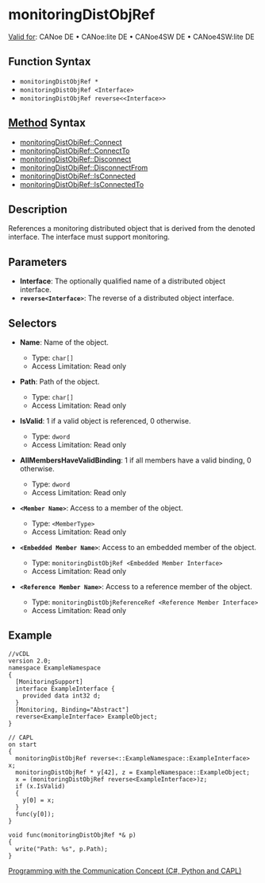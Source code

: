 # monitoringDistObjRef

[Valid for](../../../Shared/FeatureAvailability.md): CANoe DE • CANoe:lite DE • CANoe4SW DE • CANoe4SW:lite DE

## Function Syntax

- `monitoringDistObjRef *`
- `monitoringDistObjRef <Interface>`
- `monitoringDistObjRef reverse<<Interface>>`

## [Method](../../../Shared/CAPL/General/ClassesAndObjects.md) Syntax

- [monitoringDistObjRef::Connect](../Methods/CAPLfunctiondistObjRefConnect.md)
- [monitoringDistObjRef::ConnectTo](../Methods/CAPLfunctiondistObjRefConnectTo.md)
- [monitoringDistObjRef::Disconnect](../Methods/CAPLfunctiondistObjRefDisconnect.md)
- [monitoringDistObjRef::DisconnectFrom](../Methods/CAPLfunctiondistObjRefDisconnectFrom.md)
- [monitoringDistObjRef::IsConnected](../Methods/CAPLfunctiondistObjRefIsConnected.md)
- [monitoringDistObjRef::IsConnectedTo](../Methods/CAPLfunctiondistObjRefIsConnectedTo.md)

## Description

References a monitoring distributed object that is derived from the denoted interface. The interface must support monitoring.

## Parameters

- **Interface**: The optionally qualified name of a distributed object interface.
- **`reverse<Interface>`**: The reverse of a distributed object interface.

## Selectors

- **Name**: Name of the object.
  - Type: `char[]`
  - Access Limitation: Read only

- **Path**: Path of the object.
  - Type: `char[]`
  - Access Limitation: Read only

- **IsValid**: 1 if a valid object is referenced, 0 otherwise.
  - Type: `dword`
  - Access Limitation: Read only

- **AllMembersHaveValidBinding**: 1 if all members have a valid binding, 0 otherwise.
  - Type: `dword`
  - Access Limitation: Read only

- **`<Member Name>`**: Access to a member of the object.
  - Type: `<MemberType>`
  - Access Limitation: Read only

- **`<Embedded Member Name>`**: Access to an embedded member of the object.
  - Type: `monitoringDistObjRef <Embedded Member Interface>`
  - Access Limitation: Read only

- **`<Reference Member Name>`**: Access to a reference member of the object.
  - Type: `monitoringDistObjReferenceRef <Reference Member Interface>`
  - Access Limitation: Read only

## Example

```plaintext
//vCDL
version 2.0;
namespace ExampleNamespace
{
  [MonitoringSupport]
  interface ExampleInterface {
    provided data int32 d;
  }
  [Monitoring, Binding="Abstract"]
  reverse<ExampleInterface> ExampleObject;
}

// CAPL
on start
{
  monitoringDistObjRef reverse<::ExampleNamespace::ExampleInterface> x;
  monitoringDistObjRef * y[42], z = ExampleNamespace::ExampleObject;
  x = (monitoringDistObjRef reverse<ExampleInterface>)z;
  if (x.IsValid)
  {
    y[0] = x;
  }
  func(y[0]);
}

void func(monitoringDistObjRef *& p)
{
  write("Path: %s", p.Path);
}
```

[Programming with the Communication Concept (C#, Python and CAPL)](../../../CANoeCANalyzer/CommunicationConcept/Programming/CCP.md)
